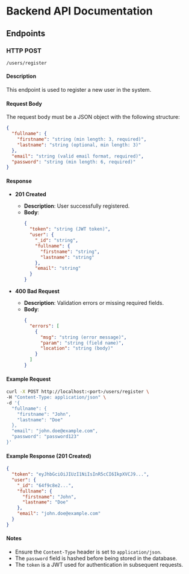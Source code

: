 # Backend API Documentation

## Endpoints

### HTTP POST

`/users/register`

#### Description

This endpoint is used to register a new user in the system.

#### Request Body

The request body must be a JSON object with the following structure:

```json
{
  "fullname": {
    "firstname": "string (min length: 3, required)",
    "lastname": "string (optional, min length: 3)"
  },
  "email": "string (valid email format, required)",
  "password": "string (min length: 6, required)"
}
```

#### Response

- **201 Created**

  - **Description**: User successfully registered.
  - **Body**:
    ```json
    {
      "token": "string (JWT token)",
      "user": {
        "_id": "string",
        "fullname": {
          "firstname": "string",
          "lastname": "string"
        },
        "email": "string"
      }
    }
    ```

- **400 Bad Request**
  - **Description**: Validation errors or missing required fields.
  - **Body**:
    ```json
    {
      "errors": [
        {
          "msg": "string (error message)",
          "param": "string (field name)",
          "location": "string (body)"
        }
      ]
    }
    ```

#### Example Request

```bash
curl -X POST http://localhost:<port>/users/register \
-H "Content-Type: application/json" \
-d '{
  "fullname": {
    "firstname": "John",
    "lastname": "Doe"
  },
  "email": "john.doe@example.com",
  "password": "password123"
}'
```

#### Example Response (201 Created)

```json
{
  "token": "eyJhbGciOiJIUzI1NiIsInR5cCI6IkpXVCJ9...",
  "user": {
    "_id": "64f9c8e2...",
    "fullname": {
      "firstname": "John",
      "lastname": "Doe"
    },
    "email": "john.doe@example.com"
  }
}
```

#### Notes

- Ensure the `Content-Type` header is set to `application/json`.
- The `password` field is hashed before being stored in the database.
- The `token` is a JWT used for authentication in subsequent requests.
